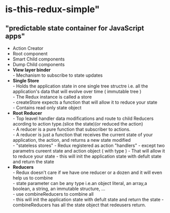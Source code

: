 <h1>is-this-redux-simple" </h1>

<h2><b>"predictable state container for JavaScript apps"</b></h2>

<ul>
	<li>Action Creator</li>
	<li>Root component</li>
	<li>Smart Child components</li>
	<li>Dump Child components</li>
	<li>
		<b>View layer binder</b><br/>
		- Mechanism to subscribe to state updates<br/>
	</li>
	<li>
		<b>Single Store</b><br/>
		- Holds the application state in one single tree structre i.e. all the application's data that will evolve over time (  immutable tree )<br/>
		- The Redux instance is called a store<br/>
		- createStore expects a function that will allow it to reduce your state<br/>
		- Contains read only state object<br/>
	</li>
	<li>
	<b>Root Reducer</b><br/>
		- Top leavel handler data modifications and route to child Reducers acording to action type.(slice the state)(or reduced the action)<br/>
		- A reducer is a pure function that subscriber to actions.<br/>
		- A reducer is just a function that receives the current state of your application, the action, and returns a new state modified <br/>
     	- "stateless stores"
     	- Redux registered as action "handlers" 
     	- except two parametrs cureent state and action object ( with type )
     	- That will allow it to reduce your state
     	- this will init the application state with defult state and return the state 
	</li>
	<li>
		<b>Reducers</b><br/>
		- Redux doesn't care if we have one reducer or a dozen and it will even help us to combine <br/>
		- state parameter can be any type i.e.an object literal, an array,a boolean, a string, an immutable structure, ... <br/>
		- use combineReducers to combine all<br/>
		- this will init the application state with defult state and return the state - combineReducers has all the state object that redeusers return.
	</li>
</ul>